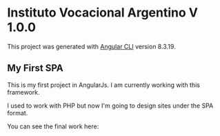 # Instituto Vocacional Argentino V 1.0.0

This project was generated with [Angular CLI](https://github.com/angular/angular-cli) version 8.3.19.

## My First SPA

This is my first project in AngularJs.
I am currently working with this framework.

I used to work with PHP but now I'm going to design sites under the SPA format.

You can see the final work here:
